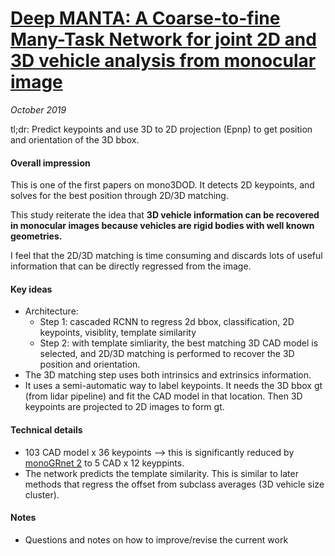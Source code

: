 # [Deep MANTA: A Coarse-to-fine Many-Task Network for joint 2D and 3D vehicle analysis from monocular image](https://arxiv.org/abs/1703.07570)

_October 2019_

tl;dr: Predict keypoints and use 3D to 2D projection (Epnp) to get position and orientation of the 3D bbox. 

#### Overall impression
This is one of the first papers on mono3DOD. It detects 2D keypoints, and solves for the best position through 2D/3D matching.

This study reiterate the idea that **3D vehicle information can be recovered in monocular images because vehicles are rigid bodies with well known geometries.**

I feel that the 2D/3D matching is time consuming and discards lots of useful information that can be directly regressed from the image. 


#### Key ideas
- Architecture:
	- Step 1: cascaded RCNN to regress 2d bbox, classification, 2D keypoints, visiblity, template similarity
	- Step 2: with template simliarity, the best matching 3D CAD model is selected, and 2D/3D matching is performed to recover the 3D position and orientation.
- The 3D matching step uses both intrinsics and extrinsics information.
- It uses a semi-automatic way to label keypoints. It needs the 3D bbox gt (from lidar pipeline) and fit the CAD model in that location. Then 3D keypoints are projected to 2D images to form gt.

#### Technical details
- 103 CAD model x 36 keypoints --> this is significantly reduced by [monoGRnet 2](monogrnet_russian.md) to 5 CAD x 12 keyppints. 
- The network predicts the template similarity. This is similar to later methods that regress the offset from subclass averages (3D vehicle size cluster).

#### Notes
- Questions and notes on how to improve/revise the current work  

